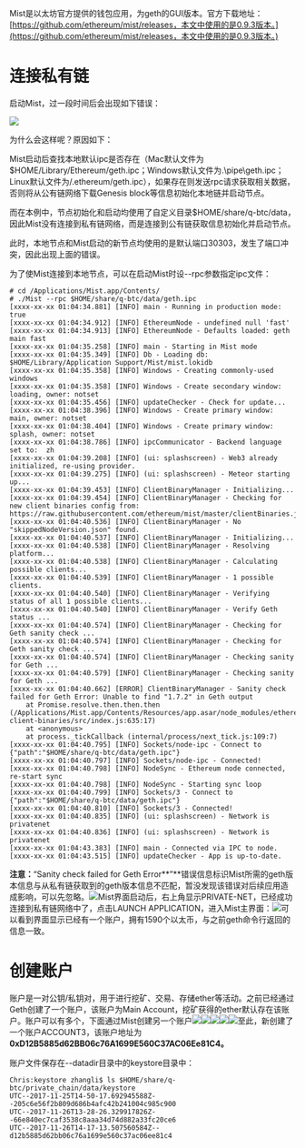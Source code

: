 Mist是以太坊官方提供的钱包应用，为geth的GUI版本。官方下载地址：[https://github.com/ethereum/mist/releases，本文中使用的是0.9.3版本。](https://github.com/ethereum/mist/releases，本文中使用的是0.9.3版本。)

# 连接私有链

启动Mist，过一段时间后会出现如下错误：

![](/assets/3.1.1.png)

为什么会这样呢？原因如下：

Mist启动后查找本地默认ipc是否存在（Mac默认文件为$HOME/Library/Ethereum/geth.ipc；Windows默认文件为.\pipe\geth.ipc；Linux默认文件为/.ethereum/geth.ipc），如果存在则发送rpc请求获取相关数据，否则将从公有链网络下载Genesis block等信息初始化本地链并启动节点。

而在本例中，节点初始化和启动均使用了自定义目录$HOME/share/q-btc/data，因此Mist没有连接到私有链网络，而是连接到公有链获取信息初始化并启动节点。

此时，本地节点和Mist启动的新节点均使用的是默认端口30303，发生了端口冲突，因此出现上面的错误。

为了使Mist连接到本地节点，可以在启动Mist时设--rpc参数指定ipc文件：

```
# cd /Applications/Mist.app/Contents/
# ./Mist --rpc $HOME/share/q-btc/data/geth.ipc
[xxxx-xx-xx 01:04:34.881] [INFO] main - Running in production mode: true
[xxxx-xx-xx 01:04:34.912] [INFO] EthereumNode - undefined null 'fast'
[xxxx-xx-xx 01:04:34.913] [INFO] EthereumNode - Defaults loaded: geth main fast
[xxxx-xx-xx 01:04:35.258] [INFO] main - Starting in Mist mode
[xxxx-xx-xx 01:04:35.349] [INFO] Db - Loading db: $HOME/Library/Application Support/Mist/mist.lokidb
[xxxx-xx-xx 01:04:35.358] [INFO] Windows - Creating commonly-used windows
[xxxx-xx-xx 01:04:35.358] [INFO] Windows - Create secondary window: loading, owner: notset
[xxxx-xx-xx 01:04:35.456] [INFO] updateChecker - Check for update...
[xxxx-xx-xx 01:04:38.396] [INFO] Windows - Create primary window: main, owner: notset
[xxxx-xx-xx 01:04:38.404] [INFO] Windows - Create primary window: splash, owner: notset
[xxxx-xx-xx 01:04:38.786] [INFO] ipcCommunicator - Backend language set to:  zh
[xxxx-xx-xx 01:04:39.208] [INFO] (ui: splashscreen) - Web3 already initialized, re-using provider.
[xxxx-xx-xx 01:04:39.275] [INFO] (ui: splashscreen) - Meteor starting up...
[xxxx-xx-xx 01:04:39.453] [INFO] ClientBinaryManager - Initializing...
[xxxx-xx-xx 01:04:39.454] [INFO] ClientBinaryManager - Checking for new client binaries config from: https://raw.githubusercontent.com/ethereum/mist/master/clientBinaries.json
[xxxx-xx-xx 01:04:40.536] [INFO] ClientBinaryManager - No "skippedNodeVersion.json" found.
[xxxx-xx-xx 01:04:40.537] [INFO] ClientBinaryManager - Initializing...
[xxxx-xx-xx 01:04:40.538] [INFO] ClientBinaryManager - Resolving platform...
[xxxx-xx-xx 01:04:40.538] [INFO] ClientBinaryManager - Calculating possible clients...
[xxxx-xx-xx 01:04:40.539] [INFO] ClientBinaryManager - 1 possible clients.
[xxxx-xx-xx 01:04:40.540] [INFO] ClientBinaryManager - Verifying status of all 1 possible clients...
[xxxx-xx-xx 01:04:40.540] [INFO] ClientBinaryManager - Verify Geth status ...
[xxxx-xx-xx 01:04:40.574] [INFO] ClientBinaryManager - Checking for Geth sanity check ...
[xxxx-xx-xx 01:04:40.574] [INFO] ClientBinaryManager - Checking for Geth sanity check ...
[xxxx-xx-xx 01:04:40.574] [INFO] ClientBinaryManager - Checking sanity for Geth ...
[xxxx-xx-xx 01:04:40.579] [INFO] ClientBinaryManager - Checking sanity for Geth ...
[xxxx-xx-xx 01:04:40.662] [ERROR] ClientBinaryManager - Sanity check failed for Geth Error: Unable to find "1.7.2" in Geth output
    at Promise.resolve.then.then.then (/Applications/Mist.app/Contents/Resources/app.asar/node_modules/ethereum-client-binaries/src/index.js:635:17)
    at <anonymous>
    at process._tickCallback (internal/process/next_tick.js:109:7)
[xxxx-xx-xx 01:04:40.795] [INFO] Sockets/node-ipc - Connect to {"path":"$HOME/share/q-btc/data/geth.ipc"}
[xxxx-xx-xx 01:04:40.797] [INFO] Sockets/node-ipc - Connected!
[xxxx-xx-xx 01:04:40.798] [INFO] NodeSync - Ethereum node connected, re-start sync
[xxxx-xx-xx 01:04:40.798] [INFO] NodeSync - Starting sync loop
[xxxx-xx-xx 01:04:40.799] [INFO] Sockets/3 - Connect to {"path":"$HOME/share/q-btc/data/geth.ipc"}
[xxxx-xx-xx 01:04:40.810] [INFO] Sockets/3 - Connected!
[xxxx-xx-xx 01:04:40.835] [INFO] (ui: splashscreen) - Network is privatenet
[xxxx-xx-xx 01:04:40.836] [INFO] (ui: splashscreen) - Network is privatenet
[xxxx-xx-xx 01:04:43.383] [INFO] main - Connected via IPC to node.
[xxxx-xx-xx 01:04:43.515] [INFO] updateChecker - App is up-to-date.
```

**注意：**“Sanity check failed for Geth Error**”**错误信息标识Mist所需的geth版本信息与从私有链获取到的geth版本信息不匹配，暂没发现该错误对后续应用造成影响，可以先忽略。![](/assets/3.1.2.png)Mist界面启动后，右上角显示PRIVATE-NET，已经成功连接到私有链网络中了，点击LAUNCH APPLICATION，进入Mist主界面：![](/assets/3.1.3.png)可以看到界面显示已经有一个账户，拥有1590个以太币，与之前geth命令行返回的信息一致。

# 创建账户

账户是一对公钥/私钥对，用于进行挖矿、交易、存储ether等活动。之前已经通过Geth创建了一个账户，该账户为Main Account，挖矿获得的ether默认存在该账户。账户可以有多个，下面通过Mist创建另一个账户![](/assets/3.1.4.png)![](/assets/3.1.5.png)![](/assets/3.1.6.png)![](/assets/3.1.7.png)![](/assets/3.1.8.png)至此，新创建了一个账户ACCOUNT3，该账户地址为**0xD12B5885d62BB06c76A1699E560C37AC06Ee81C4。**

账户文件保存在--datadir目录中的keystore目录中：

```
Chris:keystore zhangli$ ls $HOME/share/q-btc/private_chain/data/keystore
UTC--2017-11-25T14-50-17.692945588Z--205c6e56f2b809d686b4afc42b241004c985c900
UTC--2017-11-26T13-28-26.329917826Z--66e840ec7caf3538c8aaa34d74d882a33fc20ce6
UTC--2017-11-26T14-17-13.507560584Z--d12b5885d62bb06c76a1699e560c37ac06ee81c4
```




